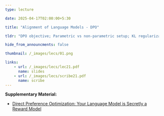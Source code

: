 ```yaml
---
type: lecture

date: 2025-04-17T02:00:00+5:30

title: "Alignment of Language Models - DPO"

tldr: "DPO objective; Parametric vs non-parametric setup; KL regularization; Bias in DPO; Online vs offline DPO; Key takeaways"

hide_from_announcments: false

thumbnail: /_images/lecs/01.png

links: 
    - url: /_images/lecs/lec21.pdf
      name: slides
    - url: /_images/lecs/scribe21.pdf
      name: scribe
---
```

**Supplementary Material:**
- [Direct Preference Optimization: Your Language Model is Secretly a Reward Model](https://arxiv.org/abs/2305.18290)
